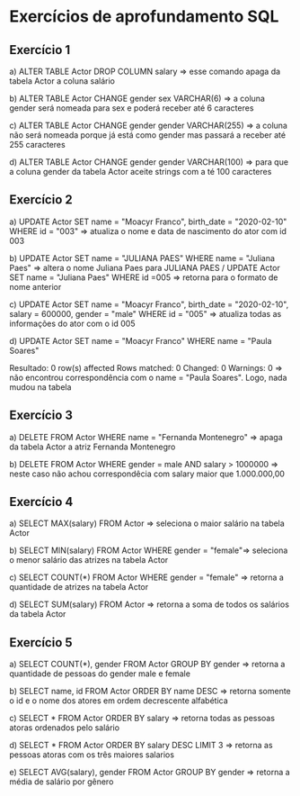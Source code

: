# Exercícios de aprofundamento SQL

## Exercício 1

a) ALTER TABLE Actor DROP COLUMN salary => esse comando apaga da tabela Actor a coluna salário

b) ALTER TABLE Actor CHANGE gender sex VARCHAR(6) => a coluna gender será nomeada para sex e poderá receber até 6 caracteres

c) ALTER TABLE Actor CHANGE gender gender VARCHAR(255) => a coluna não será nomeada porque já está como gender mas passará a receber até 255 caracteres

d) ALTER TABLE Actor CHANGE gender gender VARCHAR(100) => para que a coluna gender da tabela Actor aceite strings com a té 100 caracteres

## Exercício 2

a) UPDATE Actor SET name = "Moacyr Franco", birth_date = "2020-02-10" WHERE id = "003" => atualiza o nome e data de nascimento do ator com id 003

b) UPDATE Actor SET name = "JULIANA PAES" WHERE name = "Juliana Paes" => altera o nome Juliana Paes para JULIANA PAES / UPDATE Actor SET name =  "Juliana Paes" WHERE id =005 => retorna para o formato de nome anterior

c) UPDATE Actor SET name = "Moacyr Franco", birth_date = "2020-02-10", salary = 600000, gender = "male" WHERE id = "005" => atualiza todas as informações do ator com o id 005

d) UPDATE Actor SET name = "Moacyr Franco" WHERE name = "Paula Soares"

Resultado: 0 row(s) affected Rows matched: 0  Changed: 0  Warnings: 0 => não encontrou correspondência com o name = "Paula Soares". Logo, nada mudou na tabela

## Exercício 3

a) DELETE FROM Actor WHERE name = "Fernanda Montenegro" => apaga da tabela Actor a atriz Fernanda Montenegro

b) DELETE FROM Actor WHERE gender = male AND salary > 1000000 => neste caso não achou correspondêcia com salary maior que 1.000.000,00

## Exercício 4

a) SELECT MAX(salary) FROM Actor => seleciona o maior salário na tabela Actor

b) SELECT MIN(salary) FROM Actor WHERE gender = "female"=> seleciona o menor salário das atrizes na tabela Actor

c) SELECT COUNT(*) FROM Actor WHERE gender = "female" => retorna a quantidade de atrizes na tabela Actor

d) SELECT SUM(salary) FROM Actor => retorna a soma de todos os salários da tabela Actor

## Exercício 5

a) SELECT COUNT(*), gender FROM Actor GROUP BY gender => retorna a quantidade de pessoas do gender male e female

b) SELECT name, id FROM Actor ORDER BY name DESC => retorna somente o id e o nome dos atores em ordem decrescente alfabética

c) SELECT * FROM Actor ORDER BY salary => retorna todas as pessoas atoras ordenados pelo salário

d) SELECT * FROM Actor ORDER BY salary DESC LIMIT 3 => retorna as pessoas atoras com os três maiores salarios

e) SELECT AVG(salary), gender FROM Actor GROUP BY gender => retorna a média de salário por gênero